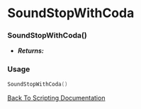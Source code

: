 # SoundStopWithCoda

### SoundStopWithCoda()
- ***Returns:*** 

### Usage

```Lua
SoundStopWithCoda()
```


[Back To Scripting Documentation](../README.md)
